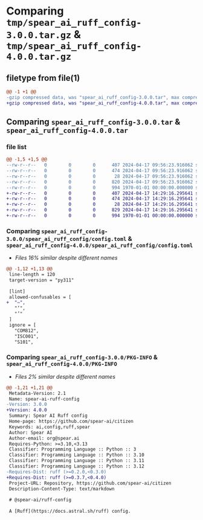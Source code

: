 # Comparing `tmp/spear_ai_ruff_config-3.0.0.tar.gz` & `tmp/spear_ai_ruff_config-4.0.0.tar.gz`

## filetype from file(1)

```diff
@@ -1 +1 @@
-gzip compressed data, was "spear_ai_ruff_config-3.0.0.tar", max compression
+gzip compressed data, was "spear_ai_ruff_config-4.0.0.tar", max compression
```

## Comparing `spear_ai_ruff_config-3.0.0.tar` & `spear_ai_ruff_config-4.0.0.tar`

### file list

```diff
@@ -1,5 +1,5 @@
--rw-r--r--   0        0        0      407 2024-04-17 09:56:23.916062 spear_ai_ruff_config-3.0.0/README.md
--rw-r--r--   0        0        0      474 2024-04-17 09:56:23.916062 spear_ai_ruff_config-3.0.0/pyproject.toml
--rw-r--r--   0        0        0       28 2024-04-17 09:56:23.916062 spear_ai_ruff_config-3.0.0/spear_ai_ruff_config/__init__.py
--rw-r--r--   0        0        0      820 2024-04-17 09:56:23.916062 spear_ai_ruff_config-3.0.0/spear_ai_ruff_config/config.toml
--rw-r--r--   0        0        0      994 1970-01-01 00:00:00.000000 spear_ai_ruff_config-3.0.0/PKG-INFO
+-rw-r--r--   0        0        0      407 2024-04-17 14:29:16.295641 spear_ai_ruff_config-4.0.0/README.md
+-rw-r--r--   0        0        0      474 2024-04-17 14:29:16.295641 spear_ai_ruff_config-4.0.0/pyproject.toml
+-rw-r--r--   0        0        0       28 2024-04-17 14:29:16.295641 spear_ai_ruff_config-4.0.0/spear_ai_ruff_config/__init__.py
+-rw-r--r--   0        0        0      829 2024-04-17 14:29:16.295641 spear_ai_ruff_config-4.0.0/spear_ai_ruff_config/config.toml
+-rw-r--r--   0        0        0      994 1970-01-01 00:00:00.000000 spear_ai_ruff_config-4.0.0/PKG-INFO
```

### Comparing `spear_ai_ruff_config-3.0.0/spear_ai_ruff_config/config.toml` & `spear_ai_ruff_config-4.0.0/spear_ai_ruff_config/config.toml`

 * *Files 16% similar despite different names*

```diff
@@ -1,12 +1,13 @@
 line-length = 120
 target-version = "py311"
 
 [lint]
 allowed-confusables = [
+  "–",
   "‘",
   "’"
 ]
 ignore = [
   "COM812",
   "ISC001",
   "S101",
```

### Comparing `spear_ai_ruff_config-3.0.0/PKG-INFO` & `spear_ai_ruff_config-4.0.0/PKG-INFO`

 * *Files 2% similar despite different names*

```diff
@@ -1,21 +1,21 @@
 Metadata-Version: 2.1
 Name: spear-ai-ruff-config
-Version: 3.0.0
+Version: 4.0.0
 Summary: Spear AI Ruff config
 Home-page: https://github.com/spear-ai/citizen
 Keywords: ai,config,ruff,spear
 Author: Spear AI
 Author-email: org@spear.ai
 Requires-Python: >=3.10,<3.13
 Classifier: Programming Language :: Python :: 3
 Classifier: Programming Language :: Python :: 3.10
 Classifier: Programming Language :: Python :: 3.11
 Classifier: Programming Language :: Python :: 3.12
-Requires-Dist: ruff (>=0.2.0,<0.3.0)
+Requires-Dist: ruff (>=0.3.7,<0.4.0)
 Project-URL: Repository, https://github.com/spear-ai/citizen
 Description-Content-Type: text/markdown
 
 # @spear-ai/ruff-config
 
 A [Ruff](https://docs.astral.sh/ruff) config.
```

